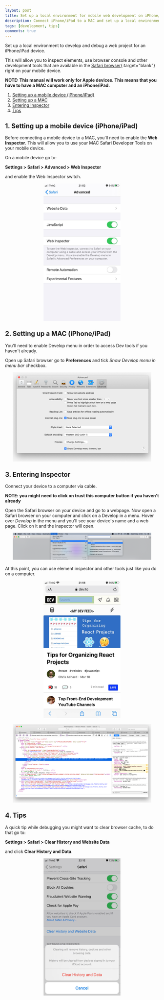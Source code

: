 ```yaml
---
layout: post
title: Set up a local environment for mobile web development on iPhone/iPad
description: Connect iPhone/iPad to a MAC and set up a local environment for mobile web development
tags: [development, tips]
comments: true
---
```


Set up a local environment to develop and debug a web project for an iPhone/iPad device.

This will allow you to inspect elements, use browser console and other development tools that are available in the [Safari browser](https://developer.apple.com/safari/tools/){:target="blank"} right on your mobile device.

**NOTE: This manual will work only for Apple devices. This means that you have to have a MAC computer and an iPhone/iPad.**

1. [Setting up a mobile device (iPhone/iPad)](#1-setting-up-a-mobile-device-iphoneipad)
2. [Setting up a MAC](#2-setting-up-a-mac-iphoneipad)
3. [Entering Inspector](#3-entering-inspector)
4. [Tips](#4-tips)

<style>
.image-container {
  display: flex;
  justify-content: center;
  margin: 0 0 20px;
}
.image {
  width: 90%;
  margin: 0;
}

.image-vert {
  width: 50%;
}
</style>

## 1. Setting up a mobile device (iPhone/iPad)

Before connecting a mobile device to a MAC, you'll need to enable the **Web Inspector**. This will allow you to use your MAC Safari Developer Tools on your mobile device.

On a mobile device go to:

**Settings > Safari > Advanced > Web Inspector**

and enable the Web Inspector switch.

<figure class="image-container">
  <img class="image image-vert" src="../../../images/connect-iphone-to-mac/iphone-enable-inspect-element.jpg" alt="Enable inspect element on iPhone" />
</figure>

## 2. Setting up a MAC (iPhone/iPad)

You'll need to enable Develop menu in order to access Dev tools if you haven't already.

Open up Safari browser go to **Preferences** and tick _Show Develop menu in menu bar_ checkbox.

<figure class="image-container">
  <img class="image" src="../../../images/connect-iphone-to-mac/mac-enable-devtools.png" alt="Enable developer tools on a MAC" />
</figure>

## 3. Entering Inspector

Connect your device to a computer via cable.

**NOTE: you might need to click on trust this computer button if you haven't already**

Open the Safari browser on your device and go to a webpage. Now open a Safari browser on your computer and click on a Develop in a menu. Hover over _Develop_ in the menu and you'll see your device's name and a web page. Click on it and the inspector will open.

<figure class="image-container">
  <img class="image" src="../../../images/connect-iphone-to-mac/mac-open-iphone-inspector.png" alt="Open web inspector on a MAC" />
</figure>

At this point, you can use element inspector and other tools just like you do on a computer.

<figure class="image-container">
  <img class="image image-vert" src="../../../images/connect-iphone-to-mac/iphone-safari-website.jpg" alt="iPhone web page on Safari" />
</figure>

<figure class="image-container">
  <img class="image" src="../../../images/connect-iphone-to-mac/mac-iphone-inspector.png" alt="MAC iPhone web inspector" />
</figure>

## 4. Tips

A quick tip while debugging you might want to clear browser cache, to do that go to:

**Settings > Safari > Clear History and Website Data**

and click **Clear History and Data**.

<figure class="image-container">
  <img class="image image-vert" src="../../../images/connect-iphone-to-mac/iphone-clear-browser-cache.jpg" alt="iPhone clear browser cache" />
</figure>



